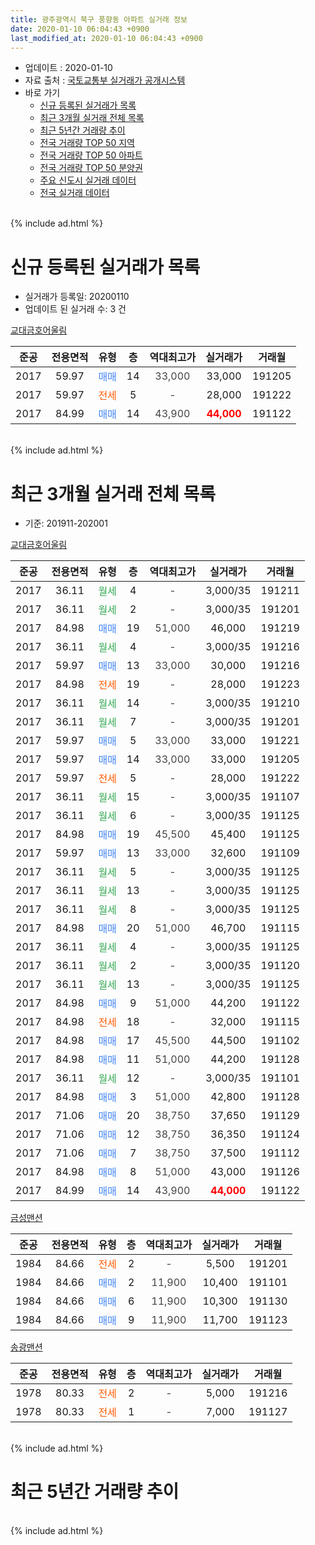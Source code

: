 ```yaml
---
title: 광주광역시 북구 풍향동 아파트 실거래 정보
date: 2020-01-10 06:04:43 +0900
last_modified_at: 2020-01-10 06:04:43 +0900
---
```


* 업데이트 : 2020-01-10
* 자료 출처 : [국토교통부 실거래가 공개시스템](http://rt.molit.go.kr)
* 바로 가기
    * [신규 등록된 실거래가 목록](#신규-등록된-실거래가-목록)
    * [최근 3개월 실거래 전체 목록](#최근-3개월-실거래-전체-목록)
    * [최근 5년간 거래량 추이](#최근-5년간-거래량-추이)
    * [전국 거래량 TOP 50 지역](https://inasie.github.io/apt-trade-info/최근-3개월-전국에서-가장-거래가-많이-발생한-지역)
    * [전국 거래량 TOP 50 아파트](https://inasie.github.io/apt-trade-info/최근-3개월-전국에서-가장-거래가-많이-발생한-아파트)
    * [전국 거래량 TOP 50 분양권](https://inasie.github.io/apt-trade-info/최근-3개월-전국에서-가장-거래가-많이-발생한-분양권)
    * [주요 신도시 실거래 데이터](https://inasie.github.io/apt-trade-info/주요-신도시)
    * [전국 실거래 데이터](https://inasie.github.io/apt-trade-info/전국)
<br>
{% include ad.html %}
<br>

# 신규 등록된 실거래가 목록
* 실거래가 등록일: 20200110
* 업데이트 된 실거래 수: 3 건


[교대금호어울림](https://search.naver.com/search.naver?query=%EA%B4%91%EC%A3%BC%EA%B4%91%EC%97%AD%EC%8B%9C+%EB%B6%81%EA%B5%AC+%ED%92%8D%ED%96%A5%EB%8F%99+%EA%B5%90%EB%8C%80%EA%B8%88%ED%98%B8%EC%96%B4%EC%9A%B8%EB%A6%BC)

|준공|전용면적|유형|층|역대최고가|실거래가|거래월|
|:---:|:---:|:---:|:---:|:---:|:---:|:---:|
|2017|59.97|<span style="color:#4285f3">매매</span>|14|<span style="color:#444444">33,000</span>|33,000|191205|
|2017|59.97|<span style="color:#ff5a00">전세</span>|5|<span style="color:#444444">-</span>|28,000|191222|
|2017|84.99|<span style="color:#4285f3">매매</span>|14|<span style="color:#444444">43,900</span>|<b><span style="color:#ff0000">44,000</span></b>|191122|


<br>
{% include ad.html %}
<br>

# 최근 3개월 실거래 전체 목록
* 기준: 201911-202001


[교대금호어울림](https://search.naver.com/search.naver?query=%EA%B4%91%EC%A3%BC%EA%B4%91%EC%97%AD%EC%8B%9C+%EB%B6%81%EA%B5%AC+%ED%92%8D%ED%96%A5%EB%8F%99+%EA%B5%90%EB%8C%80%EA%B8%88%ED%98%B8%EC%96%B4%EC%9A%B8%EB%A6%BC)

|준공|전용면적|유형|층|역대최고가|실거래가|거래월|
|:---:|:---:|:---:|:---:|:---:|:---:|:---:|
|2017|36.11|<span style="color:#34a853">월세</span>|4|<span style="color:#444444">-</span>|3,000/35|191211|
|2017|36.11|<span style="color:#34a853">월세</span>|2|<span style="color:#444444">-</span>|3,000/35|191201|
|2017|84.98|<span style="color:#4285f3">매매</span>|19|<span style="color:#444444">51,000</span>|46,000|191219|
|2017|36.11|<span style="color:#34a853">월세</span>|4|<span style="color:#444444">-</span>|3,000/35|191216|
|2017|59.97|<span style="color:#4285f3">매매</span>|13|<span style="color:#444444">33,000</span>|30,000|191216|
|2017|84.98|<span style="color:#ff5a00">전세</span>|19|<span style="color:#444444">-</span>|28,000|191223|
|2017|36.11|<span style="color:#34a853">월세</span>|14|<span style="color:#444444">-</span>|3,000/35|191210|
|2017|36.11|<span style="color:#34a853">월세</span>|7|<span style="color:#444444">-</span>|3,000/35|191201|
|2017|59.97|<span style="color:#4285f3">매매</span>|5|<span style="color:#444444">33,000</span>|33,000|191221|
|2017|59.97|<span style="color:#4285f3">매매</span>|14|<span style="color:#444444">33,000</span>|33,000|191205|
|2017|59.97|<span style="color:#ff5a00">전세</span>|5|<span style="color:#444444">-</span>|28,000|191222|
|2017|36.11|<span style="color:#34a853">월세</span>|15|<span style="color:#444444">-</span>|3,000/35|191107|
|2017|36.11|<span style="color:#34a853">월세</span>|6|<span style="color:#444444">-</span>|3,000/35|191125|
|2017|84.98|<span style="color:#4285f3">매매</span>|19|<span style="color:#444444">45,500</span>|45,400|191125|
|2017|59.97|<span style="color:#4285f3">매매</span>|13|<span style="color:#444444">33,000</span>|32,600|191109|
|2017|36.11|<span style="color:#34a853">월세</span>|5|<span style="color:#444444">-</span>|3,000/35|191125|
|2017|36.11|<span style="color:#34a853">월세</span>|13|<span style="color:#444444">-</span>|3,000/35|191125|
|2017|36.11|<span style="color:#34a853">월세</span>|8|<span style="color:#444444">-</span>|3,000/35|191125|
|2017|84.98|<span style="color:#4285f3">매매</span>|20|<span style="color:#444444">51,000</span>|46,700|191115|
|2017|36.11|<span style="color:#34a853">월세</span>|4|<span style="color:#444444">-</span>|3,000/35|191125|
|2017|36.11|<span style="color:#34a853">월세</span>|2|<span style="color:#444444">-</span>|3,000/35|191120|
|2017|36.11|<span style="color:#34a853">월세</span>|13|<span style="color:#444444">-</span>|3,000/35|191125|
|2017|84.98|<span style="color:#4285f3">매매</span>|9|<span style="color:#444444">51,000</span>|44,200|191122|
|2017|84.98|<span style="color:#ff5a00">전세</span>|18|<span style="color:#444444">-</span>|32,000|191115|
|2017|84.98|<span style="color:#4285f3">매매</span>|17|<span style="color:#444444">45,500</span>|44,500|191102|
|2017|84.98|<span style="color:#4285f3">매매</span>|11|<span style="color:#444444">51,000</span>|44,200|191128|
|2017|36.11|<span style="color:#34a853">월세</span>|12|<span style="color:#444444">-</span>|3,000/35|191101|
|2017|84.98|<span style="color:#4285f3">매매</span>|3|<span style="color:#444444">51,000</span>|42,800|191128|
|2017|71.06|<span style="color:#4285f3">매매</span>|20|<span style="color:#444444">38,750</span>|37,650|191129|
|2017|71.06|<span style="color:#4285f3">매매</span>|12|<span style="color:#444444">38,750</span>|36,350|191124|
|2017|71.06|<span style="color:#4285f3">매매</span>|7|<span style="color:#444444">38,750</span>|37,500|191112|
|2017|84.98|<span style="color:#4285f3">매매</span>|8|<span style="color:#444444">51,000</span>|43,000|191126|
|2017|84.99|<span style="color:#4285f3">매매</span>|14|<span style="color:#444444">43,900</span>|<b><span style="color:#ff0000">44,000</span></b>|191122|

[금성맨션](https://search.naver.com/search.naver?query=%EA%B4%91%EC%A3%BC%EA%B4%91%EC%97%AD%EC%8B%9C+%EB%B6%81%EA%B5%AC+%ED%92%8D%ED%96%A5%EB%8F%99+%EA%B8%88%EC%84%B1%EB%A7%A8%EC%85%98)

|준공|전용면적|유형|층|역대최고가|실거래가|거래월|
|:---:|:---:|:---:|:---:|:---:|:---:|:---:|
|1984|84.66|<span style="color:#ff5a00">전세</span>|2|<span style="color:#444444">-</span>|5,500|191201|
|1984|84.66|<span style="color:#4285f3">매매</span>|2|<span style="color:#444444">11,900</span>|10,400|191101|
|1984|84.66|<span style="color:#4285f3">매매</span>|6|<span style="color:#444444">11,900</span>|10,300|191130|
|1984|84.66|<span style="color:#4285f3">매매</span>|9|<span style="color:#444444">11,900</span>|11,700|191123|

[송광맨션](https://search.naver.com/search.naver?query=%EA%B4%91%EC%A3%BC%EA%B4%91%EC%97%AD%EC%8B%9C+%EB%B6%81%EA%B5%AC+%ED%92%8D%ED%96%A5%EB%8F%99+%EC%86%A1%EA%B4%91%EB%A7%A8%EC%85%98)

|준공|전용면적|유형|층|역대최고가|실거래가|거래월|
|:---:|:---:|:---:|:---:|:---:|:---:|:---:|
|1978|80.33|<span style="color:#ff5a00">전세</span>|2|<span style="color:#444444">-</span>|5,000|191216|
|1978|80.33|<span style="color:#ff5a00">전세</span>|1|<span style="color:#444444">-</span>|7,000|191127|


<br>
{% include ad.html %}
<br>

# 최근 5년간 거래량 추이


<div style="width:100%;">
    <canvas id="deal_progress" height="200"></canvas>
</div>

<script>
new Chart(document.getElementById("deal_progress"), {
    type: 'line',
    data: {
        labels: ['201501','201502','201503','201504','201505','201506','201507','201508','201509','201510','201511','201512','201601','201602','201603','201604','201605','201606','201607','201608','201609','201610','201611','201612','201701','201702','201703','201704','201705','201706','201707','201708','201709','201710','201711','201712','201801','201802','201803','201804','201805','201806','201807','201808','201809','201810','201811','201812','201901','201902','201903','201904','201905','201906','201907','201908','201909','201910','201911','201912','202001'],
        datasets: [{
            label: '매매',
            pointRadius: 1,
            data: [0, 0, 1, 0, 0, 1, 0, 0, 2, 1, 3, 0, 0, 0, 2, 2, 0, 0, 0, 0, 1, 0, 1, 1, 3, 2, 1, 2, 0, 1, 0, 16, 16, 4, 1, 1, 2, 2, 1, 1, 3, 2, 5, 2, 3, 1, 1, 1, 5, 3, 5, 6, 6, 6, 9, 7, 8, 3, 15, 4, 0],
            borderColor: "rgba(255, 201, 14, 1)",
            backgroundColor: "rgba(255, 201, 14, 0.5)",
            fill: false,
            lineTension: 0
        },{
            label: '전월세',
            pointRadius: 1,
            data: [0, 0, 0, 0, 0, 0, 1, 0, 0, 0, 1, 0, 0, 0, 0, 0, 0, 0, 0, 0, 0, 0, 0, 1, 4, 21, 30, 36, 20, 13, 8, 5, 3, 11, 12, 18, 8, 2, 3, 1, 1, 3, 4, 3, 6, 3, 4, 4, 5, 5, 10, 22, 15, 5, 2, 4, 8, 7, 11, 9, 0],
            borderColor: "rgba(0, 141, 185, 1)",
            backgroundColor: "rgba(0, 141, 185, 0.5)",
            fill: false,
            lineTension: 0
        }
        ]
    },
    options: {
        responsive: true,
        title: {
            display: false
        },
        tooltips: {
            mode: 'index',
            intersect: false
        },
        hover: {
            mode: 'nearest',
            intersect: true
        },
        scales: {
            xAxes: [{
                display: true,
                scaleLabel: {
                    display: true,
                    labelString: '년/월'
                }
            }],
            yAxes: [{
                display: true,
                ticks: {
                    suggestedMin: 0,
                },
                scaleLabel: {
                    display: true,
                    labelString: '실거래 수'
                }
            }]
        }
    }
});

</script>


<br>
{% include ad.html %}
<br>

